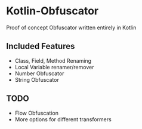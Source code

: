 # Kotlin-Obfuscator
Proof of concept Obfuscator written entirely in Kotlin

## Included Features
* Class, Field, Method Renaming
* Local Variable renamer/remover
* Number Obfuscator
* String Obfuscator

## TODO
* Flow Obfuscation
* More options for different transformers
